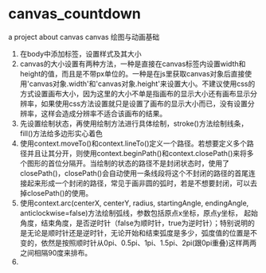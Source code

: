 # canvas_countdown
a project about canvas
canvas 绘图与动画基础
1. 在body中添加<canvas></canvas>标签，设置样式及其大小
2. canvas的大小设置有两种方法，一种是直接在canvas标签内设置width和height的值，而且是不带px单位的。一种是在js里获取canvas对象后直接使用'canvas对象.width'和'canvas对象.height'来设置大小。不建议使用css的方式设置画布大小，因为这里的大小不单是指画布的显示大小还有画布显示分辨率，如果使用css方法设置就只是设置了画布的显示大小而已，没有设置分辨率，这样会造成分辨率不适合该画布的结果。
3. 先设置绘制状态，再使用绘制方法进行具体绘制，stroke()方法绘制线条，fill()方法给多边形实心着色
4. 使用context.moveTo()和context.lineTo()定义一个路径。若想要定义多个路径并且让其分开，则使用context.beginPath()和context.closePath()来将多个图形的首位分隔开。当绘制的状态的路径不是封闭状态时，使用了closePath()，closePath()会自动使用一条线段将这个不封闭的路径的首尾连接起来形成一个封闭的路径，常见于画非圆的弧时，若是不想要封闭，可以去掉closePath()的使用。
5. 使用context.arc(centerX, centerY, radius, startingAngle, endingAngle, anticlockwise=false)方法绘制弧线，参数包括原点x坐标，原点y坐标， 起始角度，结束角度，是否逆时针（false为顺时针，true为逆时针）；特别说明的是无论是顺时针还是逆时针，无论开始和结束弧度是多少，弧度值的位置是不变的，依然是按照顺时针从0pi、0.5pi、1pi、1.5pi、2pi(跟0pi重叠)这样两两之间相隔90度来排布。
6. 

